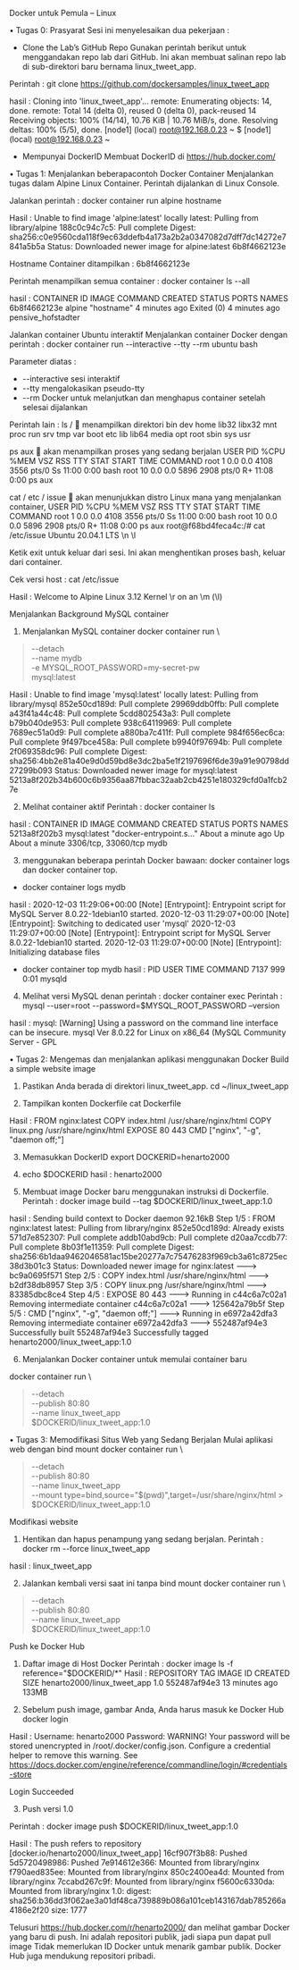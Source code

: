 Docker untuk Pemula – Linux

•	Tugas 0: Prasyarat
Sesi ini menyelesaikan dua pekerjaan :
-	Clone the Lab’s GitHub Repo
Gunakan perintah berikut untuk menggandakan repo lab dari GitHub. Ini akan membuat salinan repo lab di sub-direktori baru bernama linux_tweet_app.

Perintah :
git clone https://github.com/dockersamples/linux_tweet_app

hasil : 
Cloning into 'linux_tweet_app'...
remote: Enumerating objects: 14, done.
remote: Total 14 (delta 0), reused 0 (delta 0), pack-reused 14
Receiving objects: 100% (14/14), 10.76 KiB | 10.76 MiB/s, done.
Resolving deltas: 100% (5/5), done.
[node1] (local) root@192.168.0.23 ~
$ [node1] (local) root@192.168.0.23 ~

-	Mempunyai DockerID
Membuat DockerID  di https://hub.docker.com/

•	Tugas 1: Menjalankan beberapacontoh Docker Container
Menjalankan tugas dalam Alpine Linux Container.
Perintah dijalankan di Linux Console.

Jalankan perintah :
docker container run alpine hostname

Hasil :
Unable to find image 'alpine:latest' locally
latest: Pulling from library/alpine
188c0c94c7c5: Pull complete
Digest: sha256:c0e9560cda118f9ec63ddefb4a173a2b2a0347082d7dff7dc14272e7841a5b5a
Status: Downloaded newer image for alpine:latest
6b8f4662123e

Hostname Container ditampilkan : 6b8f4662123e

Perintah menampilkan semua container :
docker container ls --all

hasil :
CONTAINER ID        IMAGE               COMMAND             CREATED             STATUS                     PORTS               NAMES
6b8f4662123e        alpine              "hostname"          4 minutes ago       Exited (0) 4 minutes ago                       pensive_hofstadter

Jalankan container Ubuntu interaktif
Menjalankan container Docker dengan perintah :
docker container run --interactive --tty --rm ubuntu bash

Parameter diatas :
-	--interactive sesi interaktif
-	--tty  mengalokasikan pseudo-tty
-	--rm Docker untuk melanjutkan dan menghapus container setelah selesai dijalankan

Perintah lain :
ls /  menampilkan direktori
bin   dev  home  lib32  libx32  mnt  proc  run   srv  tmp  var
boot  etc  lib   lib64  media   opt  root  sbin  sys  usr

ps aux  akan menampilkan proses yang sedang berjalan 
USER       PID %CPU %MEM    VSZ   RSS TTY      STAT START   TIME COMMAND
root         1  0.0  0.0   4108  3556 pts/0    Ss   11:00   0:00 bash
root        10  0.0  0.0   5896  2908 pts/0    R+   11:08   0:00 ps aux

cat / etc / issue  akan menunjukkan distro Linux mana yang menjalankan container,
USER       PID %CPU %MEM    VSZ   RSS TTY      STAT START   TIME COMMAND
root         1  0.0  0.0   4108  3556 pts/0    Ss   11:00   0:00 bash
root        10  0.0  0.0   5896  2908 pts/0    R+   11:08   0:00 ps aux
root@f68bd4feca4c:/# cat /etc/issue
Ubuntu 20.04.1 LTS \n \l

Ketik exit untuk keluar dari sesi. Ini akan menghentikan proses bash, keluar dari container.

Cek versi host :
cat /etc/issue

Hasil :
	Welcome to Alpine Linux 3.12
Kernel \r on an \m (\l)


Menjalankan Background MySQL container 

1.	Menjalankan MySQL container
docker container run \
>  --detach \
>  --name mydb \
>  -e MYSQL_ROOT_PASSWORD=my-secret-pw \
>  mysql:latest

Hasil :
Unable to find image 'mysql:latest' locally
latest: Pulling from library/mysql
852e50cd189d: Pull complete
29969ddb0ffb: Pull complete
a43f41a44c48: Pull complete
5cdd802543a3: Pull complete
b79b040de953: Pull complete
938c64119969: Pull complete
7689ec51a0d9: Pull complete
a880ba7c411f: Pull complete
984f656ec6ca: Pull complete
9f497bce458a: Pull complete
b9940f97694b: Pull complete
2f069358dc96: Pull complete
Digest: sha256:4bb2e81a40e9d0d59bd8e3dc2ba5e1f2197696f6de39a91e90798dd27299b093
Status: Downloaded newer image for mysql:latest
5213a8f202b34b600c6b9356aa87fbbac32aab2cb4251e180329cfd0a1fcb27e

2.	Melihat container aktif
Perintah :
docker container ls

hasil :
CONTAINER ID        IMAGE               COMMAND                  CREATED              STATUS              PORTS                 NAMES
5213a8f202b3        mysql:latest        "docker-entrypoint.s…"   About a minute ago   Up About a minute   3306/tcp, 33060/tcp   mydb


3.	menggunakan beberapa perintah Docker bawaan: docker container logs dan docker container top.
-	docker container logs mydb


hasil :
2020-12-03 11:29:06+00:00 [Note] [Entrypoint]: Entrypoint script for MySQL Server 8.0.22-1debian10 started.
2020-12-03 11:29:07+00:00 [Note] [Entrypoint]: Switching to dedicated user 'mysql'
2020-12-03 11:29:07+00:00 [Note] [Entrypoint]: Entrypoint script for MySQL Server 8.0.22-1debian10 started.
2020-12-03 11:29:07+00:00 [Note] [Entrypoint]: Initializing database files

-	docker container top mydb
hasil :
PID                 USER                TIME                COMMAND
7137                999                 0:01                mysqld

4.	Melihat versi MySQL denan perintah : docker container exec
Perintah :
mysql --user=root --password=$MYSQL_ROOT_PASSWORD –version

hasil :
mysql: [Warning] Using a password on the command line interface can be insecure.
mysql  Ver 8.0.22 for Linux on x86_64 (MySQL Community Server - GPL



•	Tugas 2: Mengemas dan menjalankan aplikasi menggunakan Docker
Build a simple website image
1.	Pastikan Anda berada di direktori linux_tweet_app.
cd ~/linux_tweet_app

2.	Tampilkan konten Dockerfile
cat Dockerfile

Hasil :
FROM nginx:latest
COPY index.html /usr/share/nginx/html
COPY linux.png /usr/share/nginx/html
EXPOSE 80 443
CMD ["nginx", "-g", "daemon off;"]

3.	Memasukkan DockerID
export DOCKERID=henarto2000



4.	echo $DOCKERID
hasil :
henarto2000

5.	Membuat image Docker baru menggunakan instruksi di Dockerfile.
Perintah :
docker image build --tag $DOCKERID/linux_tweet_app:1.0

hasil :
Sending build context to Docker daemon  92.16kB
Step 1/5 : FROM nginx:latest
latest: Pulling from library/nginx
852e50cd189d: Already exists
571d7e852307: Pull complete
addb10abd9cb: Pull complete
d20aa7ccdb77: Pull complete
8b03f1e11359: Pull complete
Digest: sha256:6b1daa9462046581ac15be20277a7c75476283f969cb3a61c8725ec38d3b01c3
Status: Downloaded newer image for nginx:latest
 ---> bc9a0695f571
Step 2/5 : COPY index.html /usr/share/nginx/html
 ---> b2df38db8957
Step 3/5 : COPY linux.png /usr/share/nginx/html
 ---> 83385dbc8ce4
Step 4/5 : EXPOSE 80 443
 ---> Running in c44c6a7c02a1
Removing intermediate container c44c6a7c02a1
 ---> 125642a79b5f
Step 5/5 : CMD ["nginx", "-g", "daemon off;"]
 ---> Running in e6972a42dfa3
Removing intermediate container e6972a42dfa3
 ---> 552487af94e3
Successfully built 552487af94e3
Successfully tagged henarto2000/linux_tweet_app:1.0

6.	Menjalankan Docker container untuk memulai container baru 

docker container run \
>  --detach \
>  --publish 80:80 \
>  --name linux_tweet_app \
>  $DOCKERID/linux_tweet_app:1.0


•	Tugas 3: Memodifikasi Situs Web yang Sedang Berjalan
Mulai aplikasi web dengan bind mount
docker container run \
>  --detach \
>  --publish 80:80 \
>  --name linux_tweet_app \
>  --mount type=bind,source="$(pwd)",target=/usr/share/nginx/html \>  $DOCKERID/linux_tweet_app:1.0

Modifikasi website
1.	Hentikan dan hapus penampung yang sedang berjalan.
Perintah :
docker rm --force linux_tweet_app

hasil :
linux_tweet_app

2.	Jalankan kembali versi saat ini tanpa bind mount
docker container run \
>  --detach \
>  --publish 80:80 \
>  --name linux_tweet_app \
>  $DOCKERID/linux_tweet_app:1.0

Push ke Docker Hub
1.	Daftar image di Host Docker
Perintah :
docker image ls -f reference="$DOCKERID/*"
Hasil :
REPOSITORY                    TAG                 IMAGE ID   CREATED             SIZE
henarto2000/linux_tweet_app   1.0                 552487af94e3   13 minutes ago      133MB

2.	Sebelum push image, gambar Anda, Anda harus masuk ke Docker Hub
docker login

Hasil :
Username: henarto2000
Password:
WARNING! Your password will be stored unencrypted in /root/.docker/config.json.
Configure a credential helper to remove this warning. See
https://docs.docker.com/engine/reference/commandline/login/#credentials-store

Login Succeeded

3.	Push versi 1.0

Perintah :
	docker image push $DOCKERID/linux_tweet_app:1.0

Hasil :
The push refers to repository [docker.io/henarto2000/linux_tweet_app]
16cf907f3b88: Pushed
5d5720498986: Pushed
7e914612e366: Mounted from library/nginx
f790aed835ee: Mounted from library/nginx
850c2400ea4d: Mounted from library/nginx
7ccabd267c9f: Mounted from library/nginx
f5600c6330da: Mounted from library/nginx
1.0: digest: sha256:b36dd3f062ae3a01df48ca739889b086a101ceb143167dab785266a4186e2f20 size: 1777

Telusuri https://hub.docker.com/r/henarto2000/ dan melihat gambar Docker yang baru di push. 
Ini adalah repositori publik, jadi siapa pun dapat pull image 
Tidak memerlukan ID Docker untuk menarik gambar publik. 
Docker Hub juga mendukung repositori pribadi.

 
